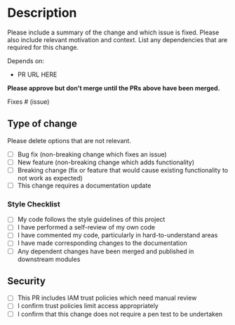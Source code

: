 # Description

Please include a summary of the change and which issue is fixed. Please also include relevant
motivation and context. List any dependencies that are required for this change.

Depends on:

-   PR URL HERE

**Please approve but don't merge until the PRs above have been merged.**

Fixes # (issue)

## Type of change

Please delete options that are not relevant.

-   [ ] Bug fix (non-breaking change which fixes an issue)
-   [ ] New feature (non-breaking change which adds functionality)
-   [ ] Breaking change (fix or feature that would cause existing functionality to not work as
        expected)
-   [ ] This change requires a documentation update

### Style Checklist

-   [ ] My code follows the style guidelines of this project
-   [ ] I have performed a self-review of my own code
-   [ ] I have commented my code, particularly in hard-to-understand areas
-   [ ] I have made corresponding changes to the documentation
-   [ ] Any dependent changes have been merged and published in downstream modules

## Security

-   [ ] This PR includes IAM trust policies which need manual review
-   [ ] I confirm trust policies limit access appropriately
-   [ ] I confirm that this change does not require a pen test to be undertaken
